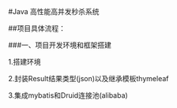 #Java 高性能高并发秒杀系统

##项目具体流程：

###一、项目开发环境和框架搭建

1.搭建环境

2.封装Result结果类型(json)以及继承模板thymeleaf

3.集成mybatis和Druid连接池(alibaba)
